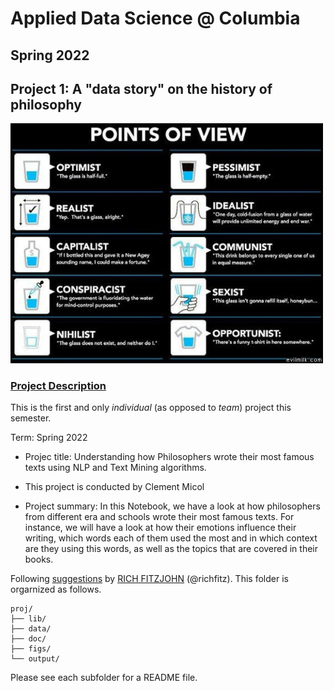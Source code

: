 # Applied Data Science @ Columbia
## Spring 2022
## Project 1: A "data story" on the history of philosophy

<img src="figs/100126-the-glass.jpeg" width="500">

### [Project Description](doc/)
This is the first and only *individual* (as opposed to *team*) project this semester. 

Term: Spring 2022

+ Projec title: Understanding how Philosophers wrote their most famous texts using NLP and Text Mining algorithms.
+ This project is conducted by Clement Micol

+ Project summary: In this Notebook, we have a look at how philosophers from different era and schools wrote their most famous texts. For instance, we will have a look at how their emotions influence their writing, which words each of them used the most and in which context are they using this words, as well as the topics that are covered in their books. 

Following [suggestions](http://nicercode.github.io/blog/2013-04-05-projects/) by [RICH FITZJOHN](http://nicercode.github.io/about/#Team) (@richfitz). This folder is orgarnized as follows.

```
proj/
├── lib/
├── data/
├── doc/
├── figs/
└── output/
```

Please see each subfolder for a README file.
